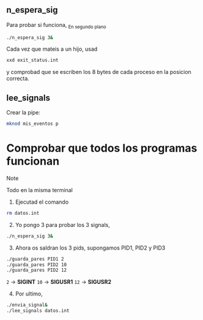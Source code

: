 

## n_espera_sig
Para probar si funciona, <sub> En segundo plano </sub>
```bash
./n_espera_sig 3&
```

Cada vez que mateis a un hijo, usad
```bash
xxd exit_status.int
```
y comprobad que se escriben los 8 bytes de cada proceso en la posicion correcta.


## lee_signals
Crear la pipe:
```bash
mknod mis_eventos p
```
# Comprobar que todos los programas funcionan
> [!NOTE]
> Todo en la misma terminal
1. Ejecutad el comando
  ```bash
  rm datos.int
  ```
2. Yo pongo 3 para probar los 3 signals,
  ```bash
  ./n_espera_sig 3&
  ```
3. Ahora os saldran los 3 pids, supongamos PID1, PID2 y PID3
  ```bash
  ./guarda_pares PID1 2
  ./guarda_pares PID2 10
  ./guarda_pares PID2 12
  ```
`2` -> **SIGINT**
`10` -> **SIGUSR1**
`12` -> **SIGUSR2**

4. Por ultimo,
  ```bash
  ./envia_signal&
  ./lee_signals datos.int
  ```




